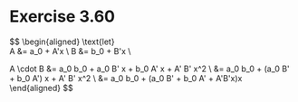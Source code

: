 # Exercise 3.60

$$
\begin{aligned}
\text{let}\
A &= a_0 + A'x \\
B &= b_0 + B'x \\

A \cdot B
&= a_0 b_0 + a_0 B' x + b_0 A' x + A' B' x^2 \\
&= a_0 b_0 + (a_0 B' + b_0 A') x + A' B' x^2 \\
&= a_0 b_0 + (a_0 B' + b_0 A' + A'B'x)x
\end{aligned}
$$